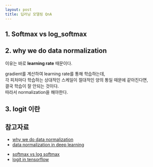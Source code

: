 ```yaml
---
layout: post
title: 딥러닝 모델링 QnA
---
```


## 1. Softmax vs log_softmax

## 2. why we do data normalization
이유는 바로 **learning rate** 때문이다. <br>

gradient를 계산하여 learning rate를 통해 학습하는데, <br>
각 피처마다 학습하는 상대적인 스케일이 절대적인 양의 통일 때문에 같아진다면, <br>
결국 학습이 잘 안되는 것이다. <br>
따라서 normalization을 해야한다.

## 3. logit 이란

## 참고자료
- [why we do data normalization](https://www.researchgate.net/post/When_and_why_do_we_need_data_normalization)
- [data normalization in deep learning](https://stats.stackexchange.com/questions/185853/why-do-we-need-to-normalize-the-images-before-we-put-them-into-cnn)
* [softmax vs log softmax](https://www.quora.com/What-is-the-difference-between-logsoftmax-and-softmax-transfer-function-layer)
* [logit in tensorflow](https://stackoverflow.com/questions/41455101/what-is-the-meaning-of-the-word-logits-in-tensorflow)
